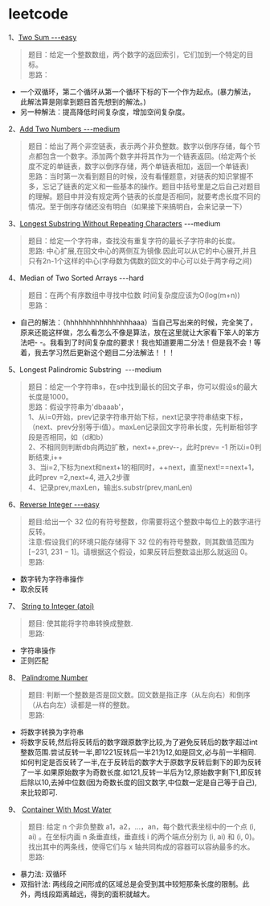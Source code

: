 # leetcode

1、[Two Sum   ---easy](https://github.com/fenglinismydream/leetcode/blob/master/test/1.%20Two%20Sum)
> 题目：给定一个整数数组，两个数字的返回索引，它们加到一个特定的目标。<br>
> 思路：
- 一个双循环，第二个循环从第一个循环下标的下一个作为起点。(暴力解法，此解法算是刚拿到题目首先想到的解法。)
- 另一种解法：提高降低时间复杂度，增加空间复杂度。


2、[Add Two Numbers   ---medium](https://github.com/fenglinismydream/leetcode/blob/master/test/2.%20Add%20Two%20Numbers)
> 题目：给出了两个非空链表，表示两个非负整数。数字以倒序存储，每个节点都包含一个数字。添加两个数字并将其作为一个链表返回。(给定两个长度不定的单链表，数字以倒序存储，两个单链表相加，返回一个单链表)<br>
> 思路：当时第一次看到题目的时候，没有看懂题意，对链表的知识掌握不多，忘记了链表的定义和一些基本的操作。题目中括号里是之后自己对题目的理解。题目中并没有规定两个链表的长度是否相同，就要考虑长度不同的情况。至于倒序存储还没有明白（如果接下来搞明白，会来记录一下）

3、[Longest Substring Without Repeating Characters](https://github.com/fenglinismydream/leetcode/blob/master/test/3.%20Longest%20Substring%20Without%20Repeating%20Characters.html)  ---medium
> 题目：给定一个字符串，查找没有重复字符的最长子字符串的长度。<br>
> 思路: 中心扩展,在回文中心的两侧互为镜像.因此可以从它的中心展开,并且只有2n-1个这样的中心(字母数为偶数的回文的中心可以处于两字母之间)

4、Median of Two Sorted Arrays  ---hard
> 题目：在两个有序数组中寻找中位数  时间复杂度应该为O(log(m+n))<br>
> 思路：
- 自己的解法：（hhhhhhhhhhhhhhhhaaa）当自己写出来的时候，完全笑了，原来还能这样做，怎么看怎么不像是算法，放在这里就让大家看下笨人的笨方法吧- -。我看到了时间复杂度的要求！我也知道要用二分法！但是我不会！等着，我去学习然后更新这个题目二分法解法！！！

5、Longest Palindromic Substring  ---medium
> 题目：给定一个字符串s，在s中找到最长的回文子串，你可以假设s的最大长度是1000。<br>
> 思路：假设字符串为'dbaaab'，<br>
1、从i=0开始，prev记录字符串开始下标，next记录字符串结束下标，（next、prev分别等于i值）。maxLen记录回文字符串长度，先判断相邻字段是否相同，如（d和b）<br>
2、不相同则判断db向两边扩散，next++,prev--，此时prev= -1 所以i=0判断结束,i++<br>
3、当i=2,下标为next和next+1的相同时，++next，直至next!==next+1，此时prev =2,next=4, 进入2步骤<br>
4、记录prev,maxLen，输出s.substr(prev,manLen)

6、[Reverse Integer  ---easy](https://github.com/fenglinismydream/leetcode/blob/master/test/6.%20Reverse%20Integer)
> 题目:给出一个 32 位的有符号整数，你需要将这个整数中每位上的数字进行反转。<br>
> 注意:假设我们的环境只能存储得下 32 位的有符号整数，则其数值范围为 [−231,  231 − 1]。请根据这个假设，如果反转后整数溢出那么就返回 0。<br>
> 思路:
- 数字转为字符串操作
- 取余反转

7、 [String to Integer (atoi)](https://github.com/fenglinismydream/leetcode/blob/master/test/7.%20String%20to%20Integer%20(atoi))
> 题目: 使其能将字符串转换成整数.<br>
> 思路:<br>
- 字符串操作
- 正则匹配

8、 [Palindrome Number](https://github.com/fenglinismydream/leetcode/blob/master/test/8.%20Palindrome%20Number)
> 题目: 判断一个整数是否是回文数。回文数是指正序（从左向右）和倒序（从右向左）读都是一样的整数。<br>
> 思路:
- 将数字转换为字符串
- 将数字反转,然后将反转后的数字跟原数字比较,为了避免反转后的数字超过int整数范围.尝试反转一半,即1221反转后一半21为12,如是回文,必与前一半相同.如何判定是否反转了一半,在于反转后的数字大于原数字反转后剩下的即为反转了一半.如果原始数字为奇数长度.如121,反转一半后为12,原始数字剩下1,即反转后除以10,去掉中位数(因为奇数长度的回文数字,中位数一定是自己等于自己),来比较即可.

9、 [Container With Most Water](https://github.com/fenglinismydream/leetcode/blob/master/test/9.%20Container%20With%20Most%20Water)
> 题目: 给定 n 个非负整数 a1，a2，...，an，每个数代表坐标中的一个点 (i, ai) 。在坐标内画 n 条垂直线，垂直线 i 的两个端点分别为 (i, ai) 和 (i, 0)。找出其中的两条线，使得它们与 x 轴共同构成的容器可以容纳最多的水。<br>
> 思路: 
- 暴力法: 双循环
- 双指针法: 两线段之间形成的区域总是会受到其中较短那条长度的限制。此外，两线段距离越远，得到的面积就越大。


